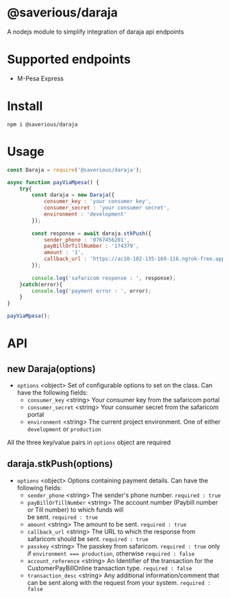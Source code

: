 # @saverious/daraja
A nodejs module to simplify integration of daraja api endpoints

# Supported endpoints
- M-Pesa Express

# Install
```text
npm i @saverious/daraja
```

# Usage
```javascript
const Daraja = require('@saverious/daraja');

async function payViaMpesa() {
    try{
        const daraja = new Daraja({
            consumer_key : 'your consumer key',
            consumer_secret : 'your consumer secret',
            environment : 'development' 
        });
        
        const response = await daraja.stkPush({
            sender_phone : '0767456201',
            payBillOrTillNumber : '174379',
            amount : '1',
            callback_url : 'https://ac10-102-135-169-116.ngrok-free.app'
        });
        
        console.log('safaricom response : ', response);
    }catch(error){
        console.log('payment error : ', error);
    }
}

payViaMpesa();
```

# API
## new Daraja(options)
* `options` &lt;object&gt; Set of configurable options to set on the class. Can have the following fields:
    * `consumer_key` &lt;string&gt; Your consumer key from the safaricom portal
    * `consumer_secret` &lt;string&gt; Your consumer secret from the safaricom portal
    * `environment` &lt;string&gt; The current project environment. One of either `development` or `production`

All the three key/value pairs in `options` object are required

## daraja.stkPush(options)
* `options` &lt;object&gt; Options containing payment details. Can have the following fields:
    * `sender_phone` &lt;string&gt; The sender's phone number. `required : true`
    * `payBillOrTillNumber` &lt;string&gt; The account number (Paybill number or Till number) to which funds will  
       be sent. `required : true`
    * `amount` &lt;string&gt; The amount to be sent. `required : true`
    * `callback_url` &lt;string&gt; The URL to which the response from safaricom should be sent. `required : true`
    *  `passkey` &lt;string&gt; The passkey from safaricom. `required : true` only if `environment === production`,
        otherwise `required : false`
    * `account_reference` &lt;string&gt;  An Identifier of the transaction for the CustomerPayBillOnline transaction type.
       `required : false`
    * `transaction_desc` &lt;string&gt; Any additional information/comment that can be sent along with the request from
       your system. `required : false`